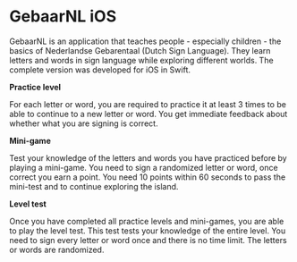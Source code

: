 # GebaarNL iOS
GebaarNL is an application that teaches people - especially children - the basics of Nederlandse Gebarentaal (Dutch Sign Language). They learn letters and words in sign language while exploring different worlds. The complete version was developed for iOS in Swift.

**Practice level**

For each letter or word, you are required to practice it at least 3 times to be able to continue to a new letter or word. You get immediate feedback about whether what you are signing is correct.

**Mini-game**

Test your knowledge of the letters and words you have practiced before by playing a mini-game. You need to sign a randomized letter or word, once correct you earn a point. You need 10 points within 60 seconds to pass the mini-test and to continue exploring the island. 


**Level test**

Once you have completed all practice levels and mini-games, you are able to play the level test. This test tests your knowledge of the entire level. You need to sign every letter or word once and there is no time limit. The letters or words are randomized.
